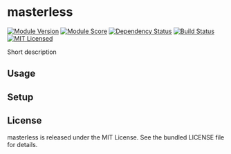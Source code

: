 masterless
==============

[![Module Version](https://img.shields.io/puppetforge/v/akerl/masterless.svg)](https://forge.puppetlabs.com/akerl/masterless)
[![Module Score](https://img.shields.io/puppetforge/f/akerl/masterless.svg)](https://forge.puppetlabs.com/akerl/masterless/scores)
[![Dependency Status](https://img.shields.io/gemnasium/akerl/masterless.svg)](https://gemnasium.com/akerl/masterless)
[![Build Status](https://img.shields.io/travis/akerl/masterless.svg)](https://travis-ci.org/akerl/masterless)
[![MIT Licensed](https://img.shields.io/badge/license-MIT-green.svg)](https://tldrlegal.com/license/mit-license)

Short description

## Usage

## Setup

## License

masterless is released under the MIT License. See the bundled LICENSE file for details.

